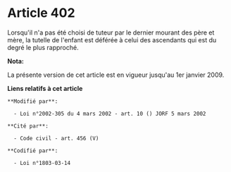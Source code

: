 # Article 402

Lorsqu'il n'a pas été choisi de tuteur par le dernier mourant des père et mère, la tutelle de l'enfant est déférée à celui
des ascendants qui est du degré le plus rapproché.

**Nota:**

La présente version de cet article est en vigueur jusqu'au 1er janvier 2009.

**Liens relatifs à cet article**

	**Modifié par**:

	  - Loi n°2002-305 du 4 mars 2002 - art. 10 () JORF 5 mars 2002

	**Cité par**:

	  - Code civil - art. 456 (V)

	**Codifié par**:

	  - Loi n°1803-03-14
